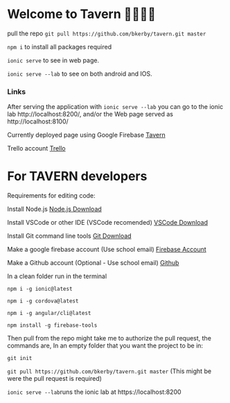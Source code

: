 # Welcome to Tavern 🍻🥃🥂🍷

pull the repo `git pull https://github.com/bkerby/tavern.git master`

`npm i` to install all packages required

`ionic serve` to see in web page.

`ionic serve --lab` to see on both android and IOS.

### Links

After serving the application with `ionic serve --lab` you can go to the ionic lab http://localhost:8200/,
and/or the Web page served as http://localhost:8100/

Currently deployed page using Google Firebase [Tavern](https://tavern-dev.firebaseapp.com/home)

Trello account [Trello](https://trello.com/b/Aygo8osV/tavern)

# For TAVERN developers 

Requirements for editing code:

Install Node.js [Node.js Download](https://nodejs.org/en/)

Install VSCode or other IDE (VSCode recomended) [VSCode Download](https://code.visualstudio.com/download)

Install Git command line tools [Git Download](https://git-scm.com/downloads)

Make a google firebase account (Use school email) [Firebase Account](https://firebase.google.com/)

Make a Github account (Optional - Use school email) [Github](https://github.com/)

In a clean folder run in the terminal 

`npm i -g ionic@latest`

`npm i -g cordova@latest`

`npm i -g angular/cli@latest`

`npm install -g firebase-tools`


Then pull from the repo might take me to authorize the pull request, the commands are,
In an empty folder that you want the project to be in:

`git init`

`git pull https://github.com/bkerby/tavern.git master` (This might be were the pull request is required)

`ionic serve --lab`runs the ionic lab at https://localhost:8200
